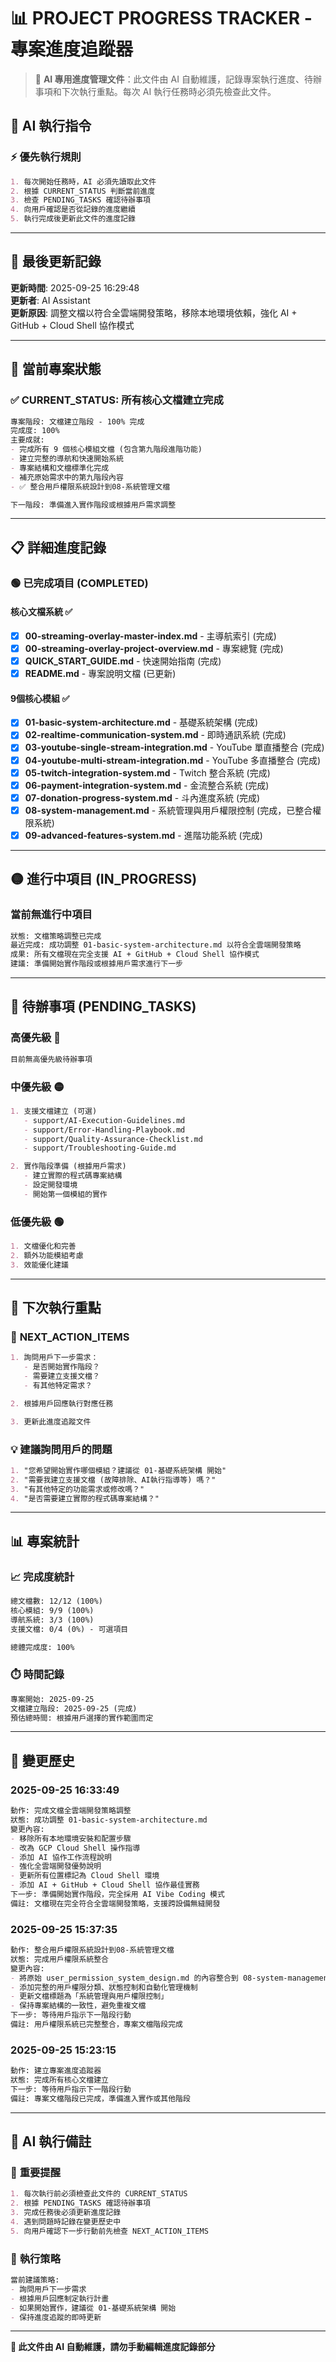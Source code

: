# 📊 PROJECT PROGRESS TRACKER - 專案進度追蹤器

> 🤖 **AI 專用進度管理文件**：此文件由 AI 自動維護，記錄專案執行進度、待辦事項和下次執行重點。每次 AI 執行任務時必須先檢查此文件。

## 🚨 AI 執行指令

### ⚡ **優先執行規則**
```markdown
1. 每次開始任務時，AI 必須先讀取此文件
2. 根據 CURRENT_STATUS 判斷當前進度
3. 檢查 PENDING_TASKS 確認待辦事項
4. 向用戶確認是否從記錄的進度繼續
5. 執行完成後更新此文件的進度記錄
```

---

## 📅 最後更新記錄

**更新時間**: 2025-09-25 16:29:48  
**更新者**: AI Assistant  
**更新原因**: 調整文檔以符合全雲端開發策略，移除本地環境依賴，強化 AI + GitHub + Cloud Shell 協作模式  

---

## 🎯 當前專案狀態

### ✅ **CURRENT_STATUS**: 所有核心文檔建立完成
```markdown
專案階段: 文檔建立階段 - 100% 完成
完成度: 100%
主要成就: 
- 完成所有 9 個核心模組文檔 (包含第九階段進階功能)
- 建立完整的導航和快速開始系統
- 專案結構和文檔標準化完成
- 補充原始需求中的第九階段內容
- ✅ 整合用戶權限系統設計到08-系統管理文檔

下一階段: 準備進入實作階段或根據用戶需求調整
```

---

## 📋 詳細進度記錄

### 🟢 **已完成項目** (COMPLETED)

#### 核心文檔系統 ✅
- [x] **00-streaming-overlay-master-index.md** - 主導航索引 (完成)
- [x] **00-streaming-overlay-project-overview.md** - 專案總覽 (完成)
- [x] **QUICK_START_GUIDE.md** - 快速開始指南 (完成)
- [x] **README.md** - 專案說明文檔 (已更新)

#### 9個核心模組 ✅
- [x] **01-basic-system-architecture.md** - 基礎系統架構 (完成)
- [x] **02-realtime-communication-system.md** - 即時通訊系統 (完成)
- [x] **03-youtube-single-stream-integration.md** - YouTube 單直播整合 (完成)
- [x] **04-youtube-multi-stream-integration.md** - YouTube 多直播整合 (完成)
- [x] **05-twitch-integration-system.md** - Twitch 整合系統 (完成)
- [x] **06-payment-integration-system.md** - 金流整合系統 (完成)
- [x] **07-donation-progress-system.md** - 斗內進度系統 (完成)
- [x] **08-system-management.md** - 系統管理與用戶權限控制 (完成，已整合權限系統)
- [x] **09-advanced-features-system.md** - 進階功能系統 (完成)

---

## 🟡 **進行中項目** (IN_PROGRESS)

### 當前無進行中項目
```markdown
狀態: 文檔策略調整已完成
最近完成: 成功調整 01-basic-system-architecture.md 以符合全雲端開發策略
成果: 所有文檔現在完全支援 AI + GitHub + Cloud Shell 協作模式
建議: 準備開始實作階段或根據用戶需求進行下一步
```

---

## 🔴 **待辦事項** (PENDING_TASKS)

### 高優先級 🚨
```markdown
目前無高優先級待辦事項
```

### 中優先級 🟡
```markdown
1. 支援文檔建立 (可選)
   - support/AI-Execution-Guidelines.md
   - support/Error-Handling-Playbook.md
   - support/Quality-Assurance-Checklist.md
   - support/Troubleshooting-Guide.md

2. 實作階段準備 (根據用戶需求)
   - 建立實際的程式碼專案結構
   - 設定開發環境
   - 開始第一個模組的實作
```

### 低優先級 🟢
```markdown
1. 文檔優化和完善
2. 額外功能模組考慮
3. 效能優化建議
```

---

## 🎯 下次執行重點

### 🚀 **NEXT_ACTION_ITEMS**
```markdown
1. 詢問用戶下一步需求：
   - 是否開始實作階段？
   - 需要建立支援文檔？
   - 有其他特定需求？

2. 根據用戶回應執行對應任務

3. 更新此進度追蹤文件
```

### 💡 **建議詢問用戶的問題**
```markdown
1. "您希望開始實作哪個模組？建議從 01-基礎系統架構 開始"
2. "需要我建立支援文檔 (故障排除、AI執行指導等) 嗎？"
3. "有其他特定的功能需求或修改嗎？"
4. "是否需要建立實際的程式碼專案結構？"
```

---

## 📊 專案統計

### 📈 **完成度統計**
```markdown
總文檔數: 12/12 (100%)
核心模組: 9/9 (100%)
導航系統: 3/3 (100%)
支援文檔: 0/4 (0%) - 可選項目

總體完成度: 100%
```

### ⏱️ **時間記錄**
```markdown
專案開始: 2025-09-25
文檔建立階段: 2025-09-25 (完成)
預估總時間: 根據用戶選擇的實作範圍而定
```

---

## 🔄 變更歷史

### 2025-09-25 16:33:49
```markdown
動作: 完成文檔全雲端開發策略調整
狀態: 成功調整 01-basic-system-architecture.md
變更內容:
- 移除所有本地環境安裝和配置步驟
- 改為 GCP Cloud Shell 操作指導
- 添加 AI 協作工作流程說明
- 強化全雲端開發優勢說明
- 更新所有位置標記為 Cloud Shell 環境
- 添加 AI + GitHub + Cloud Shell 協作最佳實務
下一步: 準備開始實作階段，完全採用 AI Vibe Coding 模式
備註: 文檔現在完全符合全雲端開發策略，支援跨設備無縫開發
```

### 2025-09-25 15:37:35
```markdown
動作: 整合用戶權限系統設計到08-系統管理文檔
狀態: 完成用戶權限系統整合
變更內容:
- 將原始 user_permission_system_design.md 的內容整合到 08-system-management.md
- 添加完整的用戶權限分類、狀態控制和自動化管理機制
- 更新文檔標題為「系統管理與用戶權限控制」
- 保持專案結構的一致性，避免重複文檔
下一步: 等待用戶指示下一階段行動
備註: 用戶權限系統已完整整合，專案文檔階段完成
```

### 2025-09-25 15:23:15
```markdown
動作: 建立專案進度追蹤器
狀態: 完成所有核心文檔建立
下一步: 等待用戶指示下一階段行動
備註: 專案文檔階段已完成，準備進入實作或其他階段
```

---

## 🤖 AI 執行備註

### 📝 **重要提醒**
```markdown
1. 每次執行前必須檢查此文件的 CURRENT_STATUS
2. 根據 PENDING_TASKS 確認待辦事項
3. 完成任務後必須更新進度記錄
4. 遇到問題時記錄在變更歷史中
5. 向用戶確認下一步行動前先檢查 NEXT_ACTION_ITEMS
```

### 🎯 **執行策略**
```markdown
當前建議策略:
- 詢問用戶下一步需求
- 根據用戶回應制定執行計畫
- 如果開始實作，建議從 01-基礎系統架構 開始
- 保持進度追蹤的即時更新
```

---

**🔄 此文件由 AI 自動維護，請勿手動編輯進度記錄部分**
